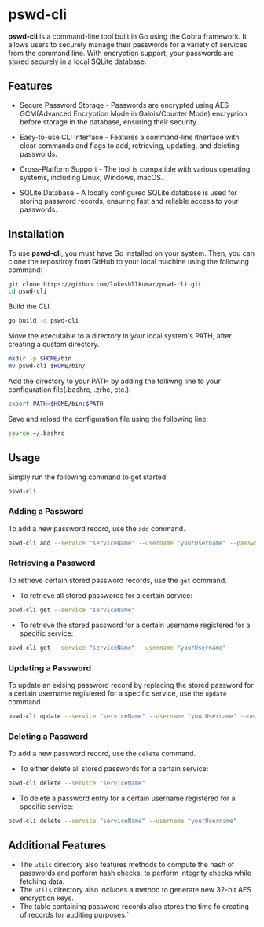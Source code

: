 # pswd-cli

**pswd-cli** is a command-line tool built in Go using the Cobra framework. It allows users to securely manage their passwords for a variety of services from the command line. With encryption support, your passwords are stored securely in a local SQLite database.

## Features

- Secure Password Storage - Passwords are encrypted using AES-GCM(Advanced Encryption Mode in Galois/Counter Mode) encryption before storage in the database, ensuring their security.

- Easy-to-use CLI Interface - Features a command-line itnerface with clear commands and flags to add, retrieving, updating, and deleting passwords.

- Cross-Platform Support - The tool is compatible with various operating systems, including Linux, Windows, macOS.

- SQLite Database - A locally configured SQLite database is used for storing password records, ensuring fast and reliable access to your passwords.

## Installation

To use **pswd-cli**, you must have Go installed on your system. Then, you can clone the repostiroy from GitHub to your local machine using the following command:

```bash
git clone https://github.com/lokeshllkumar/pswd-cli.git
cd pswd-cli
```

Build the CLI.

```bash
go build -o pswd-cli
```

Move the executable to a directory in your local system's PATH, after creating a custom directory.

```bash
mkdir -p $HOME/bin
mv pswd-cli $HOME/bin/
```

Add the directory to your PATH by adding the folliwng line to your configuration file(.bashrc, .zrhc, etc.):

```bash
export PATH=$HOME/bin:$PATH
```

Save and reload the configuration file using the following line:

```bash
source ~/.bashrc
```

## Usage

Simply run the following command to get started

```bash
pswd-cli
```

### Adding a Password

To add a new password record, use the `add` command.
```bash
pswd-cli add --service "serviceName" --username "yourUsername" --password "yourPassword"
```

### Retrieving a Password

To retrieve certain stored password records, use the `get` command.

- To retrieve all stored passwords for a certain service:
```bash
pswd-cli get --service "serviceName"
```

- To retrieve the stored password for a certain username registered for a specific service:
```bash
pswd-cli get --service "serviceName" --username "yourUsername"
```

### Updating a Password

To update an exising password record by replacing the stored password for a certain username registered for a specific service, use the `update` command.
```bash
pswd-cli update --service "serviceName" --username "yourUsername" --newPassword "newPassword"
```

### Deleting a Password

To add a new password record, use the `delete` command.
- To either delete all stored passwords for a certain service:
```bash
pswd-cli delete --service "serviceName"
```

- To delete a password entry for a certain username registered for a specific service:
```bash
pswd-cli delete --service "serviceName" --username "yourUsername"
```

## Additional Features

- The `utils` directory also features methods to compute the hash of passwords and perform hash checks, to perform integrity checks while fetching data.
- The `utils` directory also includes a method to generate new 32-bit AES encryption keys.
- The table containing password records also stores the time fo creating of records for auditing purposes.`
